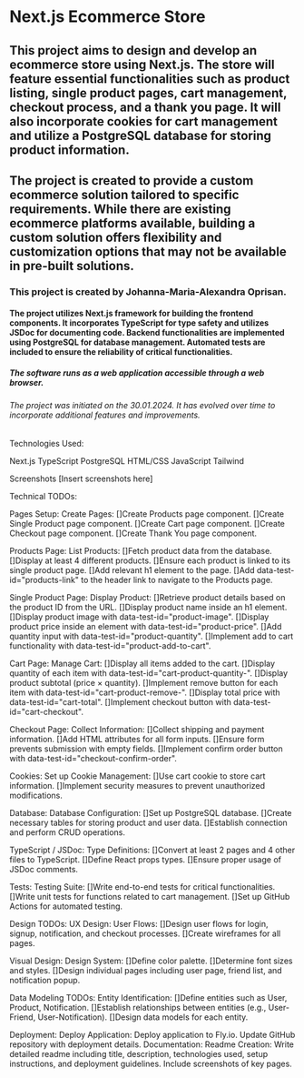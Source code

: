 # Next.js Ecommerce Store

## This project aims to design and develop an ecommerce store using Next.js. The store will feature essential functionalities such as product listing, single product pages, cart management, checkout process, and a thank you page. It will also incorporate cookies for cart management and utilize a PostgreSQL database for storing product information.

## The project is created to provide a custom ecommerce solution tailored to specific requirements. While there are existing ecommerce platforms available, building a custom solution offers flexibility and customization options that may not be available in pre-built solutions.

### This project is created by Johanna-Maria-Alexandra Oprisan.

#### The project utilizes Next.js framework for building the frontend components. It incorporates TypeScript for type safety and utilizes JSDoc for documenting code. Backend functionalities are implemented using PostgreSQL for database management. Automated tests are included to ensure the reliability of critical functionalities.

##### The software runs as a web application accessible through a web browser.

###### The project was initiated on the 30.01.2024. It has evolved over time to incorporate additional features and improvements.

Technologies Used:

Next.js
TypeScript
PostgreSQL
HTML/CSS
JavaScript
Tailwind

Screenshots
[Insert screenshots here]

Technical TODOs:

Pages Setup:
Create Pages:
[]Create Products page component.
[]Create Single Product page component.
[]Create Cart page component.
[]Create Checkout page component.
[]Create Thank You page component.

Products Page:
List Products:
[]Fetch product data from the database.
[]Display at least 4 different products.
[]Ensure each product is linked to its single product page.
[]Add relevant h1 element to the page.
[]Add data-test-id="products-link" to the header link to navigate to the Products page.

Single Product Page:
Display Product:
[]Retrieve product details based on the product ID from the URL.
[]Display product name inside an h1 element.
[]Display product image with data-test-id="product-image".
[]Display product price inside an element with data-test-id="product-price".
[]Add quantity input with data-test-id="product-quantity".
[]Implement add to cart functionality with data-test-id="product-add-to-cart".

Cart Page:
Manage Cart:
[]Display all items added to the cart.
[]Display quantity of each item with data-test-id="cart-product-quantity-<product id>".
[]Display product subtotal (price × quantity).
[]Implement remove button for each item with data-test-id="cart-product-remove-<product id>".
[]Display total price with data-test-id="cart-total".
[]Implement checkout button with data-test-id="cart-checkout".

Checkout Page:
Collect Information:
[]Collect shipping and payment information.
[]Add HTML attributes for all form inputs.
[]Ensure form prevents submission with empty fields.
[]Implement confirm order button with data-test-id="checkout-confirm-order".

Cookies:
Set up Cookie Management:
[]Use cart cookie to store cart information.
[]Implement security measures to prevent unauthorized modifications.

Database:
Database Configuration:
[]Set up PostgreSQL database.
[]Create necessary tables for storing product and user data.
[]Establish connection and perform CRUD operations.

TypeScript / JSDoc:
Type Definitions:
[]Convert at least 2 pages and 4 other files to TypeScript.
[]Define React props types.
[]Ensure proper usage of JSDoc comments.

Tests:
Testing Suite:
[]Write end-to-end tests for critical functionalities.
[]Write unit tests for functions related to cart management.
[]Set up GitHub Actions for automated testing.

Design TODOs:
UX Design:
User Flows:
[]Design user flows for login, signup, notification, and checkout processes.
[]Create wireframes for all pages.

Visual Design:
Design System:
[]Define color palette.
[]Determine font sizes and styles.
[]Design individual pages including user page, friend list, and notification popup.

Data Modeling TODOs:
Entity Identification:
[]Define entities such as User, Product, Notification.
[]Establish relationships between entities (e.g., User-Friend, User-Notification).
[]Design data models for each entity.

Deployment:
Deploy Application:
Deploy application to Fly.io.
Update GitHub repository with deployment details.
Documentation:
Readme Creation:
Write detailed readme including title, description, technologies used, setup instructions, and deployment guidelines.
Include screenshots of key pages.

